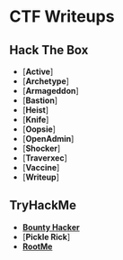 # CTF Writeups

## Hack The Box
* [**Active**]
* [**Archetype**]
* [**Armageddon**]
* [**Bastion**]
* [**Heist**]
* [**Knife**]
* [**Oopsie**]
* [**OpenAdmin**]
* [**Shocker**]
* [**Traverxec**]
* [**Vaccine**]
* [**Writeup**]

## TryHackMe
* [**Bounty Hacker**](https://github.com/rafaelbaldasso/CTF-Writeups/blob/main/TryHackMe/Bounty-Hacker.md)
* [**Pickle Rick**]
* [**RootMe**](https://github.com/rafaelbaldasso/CTF-Writeups/blob/main/TryHackMe/RootMe.md)
